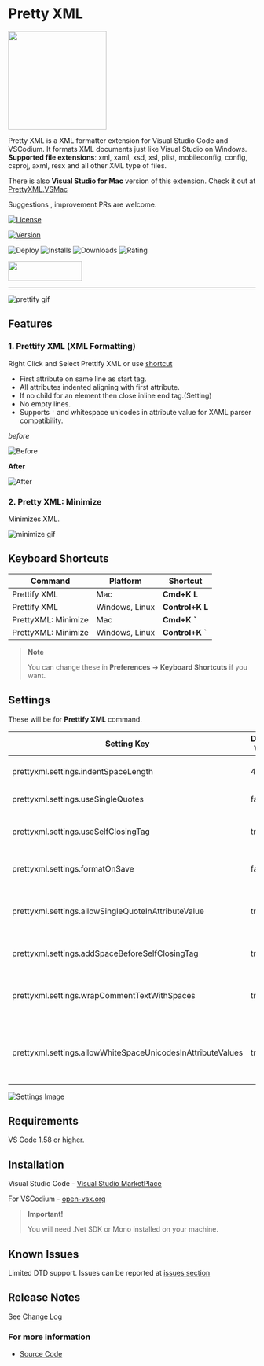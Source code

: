 # Pretty XML

<img src='./images/logo.png' width='200' height='200' />

Pretty XML is a XML formatter extension for Visual Studio Code and VSCodium. It formats XML documents just like Visual Studio on Windows.
**Supported file extensions**: xml, xaml, xsd, xsl, plist, mobileconfig, config, csproj, axml, resx and all other XML type of files.

There is also **Visual Studio for Mac** version of this extension. Check it out at [PrettyXML.VSMac](https://github.com/pmahend1/PrettyXML.VSMac)

Suggestions , improvement PRs are welcome.

[![License](https://img.shields.io/github/license/pmahend1/PrettyXML?style=flat-square&label=License)](https://choosealicense.com/licenses/mit/)

[![Version](https://vsmarketplacebadge.apphb.com/version/PrateekMahendrakar.PrettyXML.svg?logo=visual-studio-code&style=for-the-badge)](https://marketplace.visualstudio.com/items?itemName=PrateekMahendrakar.prettyxml)

![Deploy](https://img.shields.io/github/workflow/status/pmahend1/prettyxml/Deploy%20CI?color=brightgreen&label=Deploy%20CI&style=flat-square&logo=github) ![Installs](https://vsmarketplacebadge.apphb.com/installs/PrateekMahendrakar.PrettyXML.svg?style=flat-square&label=Installs&logo=data:img/png:images/logo.png) ![Downloads](https://vsmarketplacebadge.apphb.com/downloads/PrateekMahendrakar.PrettyXML.svg?style=flat-square&label=Downloads) ![Rating](https://vsmarketplacebadge.apphb.com/rating-star/PrateekMahendrakar.PrettyXML.svg?style=flat-square&label=Rating)

[<img src="https://cdn.buymeacoffee.com/buttons/v2/default-blue.png" width="150" height="40" />](https://www.buymeacoffee.com/pmahend1)

---

![prettify gif](./images/Prettify.gif)

## Features

### 1. Prettify XML (XML Formatting)

Right Click and Select Prettify XML or use [shortcut](#keyboard-shortcuts)

- First attribute on same line as start tag.
- All attributes indented aligning with first attribute.
- If no child for an element then close inline end tag.(Setting)
- No empty lines.
- Supports `'` and whitespace unicodes in attribute value for XAML parser compatibility.

_before_

![Before](./images/before.png)

**After**

![After](./images/after.png)

### 2. Pretty XML: Minimize

Minimizes XML.

![minimize gif](./images/Minimize.gif)

## Keyboard Shortcuts

| Command             | Platform       | Shortcut         |
| ------------------- | -------------- | ---------------- |
| Prettify XML        | Mac            | **Cmd+K L**      |
| Prettify XML        | Windows, Linux | **Control+K L**  |
| PrettyXML: Minimize | Mac            | **Cmd+K \`**     |
| PrettyXML: Minimize | Windows, Linux | **Control+K \`** |

> **Note**
>
> You can change these in **Preferences → Keyboard Shortcuts** if you want.

## Settings

These will be for **Prettify XML** command.

| Setting Key                                                 | Default Value | Description                                     |
| ----------------------------------------------------------- | ------------- | ----------------------------------------------- |
| prettyxml.settings.indentSpaceLength                        | 4             | No. of spaces for indentation.                  |
| prettyxml.settings.useSingleQuotes                          | false         | Use ' instead of \"                             |
| prettyxml.settings.useSelfClosingTag                        | true          | If no child nodes then self closing tag />      |
| prettyxml.settings.formatOnSave                             | false         | Enable format on save                           |
| prettyxml.settings.allowSingleQuoteInAttributeValue         | true          | Allows ' in attribute values instead of \&apos; |
| prettyxml.settings.addSpaceBeforeSelfClosingTag             | true          | Adds space before self closing tag              |
| prettyxml.settings.wrapCommentTextWithSpaces                | true          | Wraps comment text with a single space          |
| prettyxml.settings.allowWhiteSpaceUnicodesInAttributeValues | true          | Allows white space unicodes in attribute values |

![Settings Image](./images/settings.png)

## Requirements

VS Code 1.58 or higher.

## Installation

Visual Studio Code - [Visual Studio MarketPlace](https://marketplace.visualstudio.com/items?itemName=PrateekMahendrakar.prettyxml)

For VSCodium - [open-vsx.org](https://open-vsx.org/extension/PrateekMahendrakar/prettyxml)

> **Important!**
>
> You will need .Net SDK or Mono installed on your machine.

## Known Issues

Limited DTD support.
Issues can be reported at [issues section](https://github.com/pmahend1/PrettyXML/issues)

## Release Notes

See [Change Log](./CHANGELOG.md)

### For more information

- [Source Code](https://github.com/pmahend1/prettyxml)
